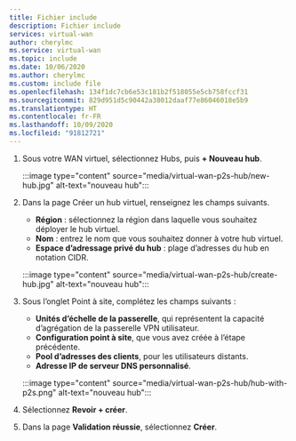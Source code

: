 ```yaml
---
title: Fichier include
description: Fichier include
services: virtual-wan
author: cherylmc
ms.service: virtual-wan
ms.topic: include
ms.date: 10/06/2020
ms.author: cherylmc
ms.custom: include file
ms.openlocfilehash: 134f1dc7cb6e53c181b2f518055e5cb758fccf31
ms.sourcegitcommit: 829d951d5c90442a38012daaf77e86046018e5b9
ms.translationtype: HT
ms.contentlocale: fr-FR
ms.lasthandoff: 10/09/2020
ms.locfileid: "91812721"
---
```

1. Sous votre WAN virtuel, sélectionnez Hubs, puis **+ Nouveau hub**.

   :::image type="content" source="media/virtual-wan-p2s-hub/new-hub.jpg" alt-text="nouveau hub":::

1. Dans la page Créer un hub virtuel, renseignez les champs suivants.

   * **Région** : sélectionnez la région dans laquelle vous souhaitez déployer le hub virtuel.
   * **Nom** : entrez le nom que vous souhaitez donner à votre hub virtuel.
   * **Espace d’adressage privé du hub** : plage d’adresses du hub en notation CIDR.

   :::image type="content" source="media/virtual-wan-p2s-hub/create-hub.jpg" alt-text="nouveau hub":::

1. Sous l’onglet Point à site, complétez les champs suivants :

   * **Unités d’échelle de la passerelle**, qui représentent la capacité d’agrégation de la passerelle VPN utilisateur.
   * **Configuration point à site**, que vous avez créée à l’étape précédente.
   * **Pool d’adresses des clients**, pour les utilisateurs distants.
   * **Adresse IP de serveur DNS personnalisé**.

   :::image type="content" source="media/virtual-wan-p2s-hub/hub-with-p2s.png" alt-text="nouveau hub":::

1. Sélectionnez **Revoir + créer**.
1. Dans la page **Validation réussie**, sélectionnez **Créer**.